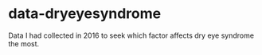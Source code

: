 # data-dryeyesyndrome
Data I had collected in 2016 to seek which factor affects dry eye syndrome the most.
